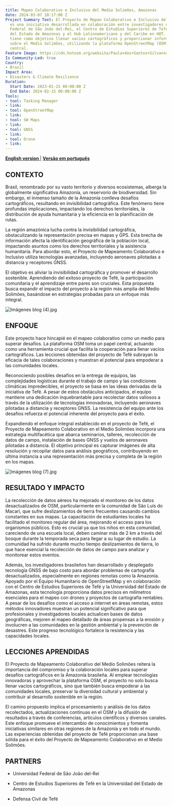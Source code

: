 ```yaml
---
title: Mapeo Colaborativo e Inclusivo del Medio Solimões, Amazonas
date: 2024-03-07 18:17:00 Z
Project Summary Text: El Proyecto de Mapeo Colaborativo e Inclusivo del Medio Solimões
  es una iniciativa desarrollada en colaboración entre investigadores de la Universidad
  Federal de São João del-Rei, el Centro de Estudios Superiores de Tefé en la Universidad
  del Estado de Amazonas y el Hub Latinoamericano y del Caribe en HOT. Este proyecto
  tiene como objetivo llenar vacíos cartográficos y proporcionar información precisa
  sobre el Medio Solimões, utilizando la plataforma OpenStreetMap (OSM) como una herramienta
  central.
Feature Image: https://cdn.hotosm.org/website/Paula+dos+Santos+Silva+na+Amazo%CC%82nia.jpg
Is Community-Led: true
Country:
- Brazil
Impact Area:
- Disasters & Climate Resilience
Duration:
  Start Date: 2023-01-15 00:00:00 Z
  End Date: 2024-02-15 00:00:00 Z
Tools:
- tool: Tasking Manager
- link: 
- tool: OpenStreetMap
- link: 
- tool: SW Maps
- link: 
- tool: GNSS
- link: 
- tool: Drone
- link: 
---
```


**[English version
](https://www.hotosm.org/projects/collaborative-and-inclusive-mapping-of-the-middle-solimoes/)** | **[Versão em português](https://www.hotosm.org/projects/mapeamento-colaborativo-e-inclusivo-do-medio-solimoes-amazonia/)**

## **CONTEXTO**

Brasil, renombrado por su vasto territorio y diversos ecosistemas, alberga la globalmente significativa Amazonía, un reservorio de biodiversidad. Sin embargo, el inmenso tamaño de la Amazonía conlleva desafíos cartográficos, resultando en invisibilidad cartográfica. Este fenómeno tiene profundas implicaciones, impactando los derechos territoriales, la distribución de ayuda humanitaria y la eficiencia en la planificación de rutas.

La región amazónica lucha contra la invisibilidad cartográfica, obstaculizando la representación precisa en mapas y GPS. Esta brecha de información afecta la identificación geográfica de la población local, impactando asuntos como los derechos territoriales y la asistencia humanitaria. Para abordar esto, el Proyecto de Mapeamento Colaborativo e Inclusivo utiliza tecnologías avanzadas, incluyendo aeronaves pilotadas a distancia y receptores GNSS.

El objetivo es aliviar la invisibilidad cartográfica y promover el desarrollo sostenible. Aprendiendo del exitoso proyecto de Tefé, la participación comunitaria y el aprendizaje entre pares son cruciales. Esta propuesta busca expandir el impacto del proyecto a la región más amplia del Medio Solimões, basándose en estrategias probadas para un enfoque más integral.

![Imágenes blog (4).jpg](/uploads/Ima%CC%81genes%20blog%20(4).jpg)

## **ENFOQUE**

Este proyecto hace hincapié en el mapeo colaborativo como un medio para superar desafíos. La plataforma OSM toma un papel central, actuando como una herramienta crucial que facilita la cooperación para llenar vacíos cartográficos. Las lecciones obtenidas del proyecto de Tefé subrayan la eficacia de tales colaboraciones y muestran el potencial para empoderar a las comunidades locales.

Reconociendo posibles desafíos en la entrega de equipos, las complejidades logísticas durante el trabajo de campo y las condiciones climáticas impredecibles, el proyecto se basa en las ideas derivadas de la iniciativa de Tefé. A pesar de estos obstáculos anticipados, el equipo mantiene una dedicación inquebrantable para recolectar datos valiosos a través de la utilización de tecnologías innovadoras, incluyendo aeronaves pilotadas a distancia y receptores GNSS. La resistencia del equipo ante los desafíos refuerza el potencial inherente del proyecto para el éxito.

Expandiendo el enfoque integral establecido en el proyecto de Tefé, el Proyecto de Mapeamento Colaborativo en el Medio Solimões incorpora una estrategia multifacética que abarca seminarios, talleres, recolección de datos de campo, instalación de bases GNSS y vuelos de aeronaves pilotadas a distancia. El objetivo principal es capturar imágenes de alta resolución y recopilar datos para análisis geográficos, contribuyendo en última instancia a una representación más precisa y completa de la región en los mapas.

![Imágenes blog (7).jpg](/uploads/Ima%CC%81genes%20blog%20(7).jpg)

## **RESULTADO Y IMPACTO**

La recolección de datos aéreos ha mejorado el monitoreo de los datos desactualizados de OSM, particularmente en la comunidad de São Luís do Macarí, que sufre deslizamientos de tierra frecuentes causando cambios constantes en sus mapas. La capacitación de estudiantes locales ha facilitado el monitoreo regular del área, mejorando el acceso para los organismos públicos. Esto es crucial ya que los niños en esta comunidad, careciendo de una escuela local, deben caminar más de 2 km a través del bosque durante la temporada seca para llegar a su lugar de estudio. La comunidad ha sufrido durante mucho tiempo deslizamientos de tierra, lo que hace esencial la recolección de datos de campo para analizar y monitorear estos eventos.

Además, los investigadores brasileños han desarrollado y desplegado tecnología GNSS de bajo costo para abordar problemas de cartografía desactualizados, especialmente en regiones remotas como la Amazonía. Apoyado por el Equipo Humanitario de OpenStreetMap y en colaboración con el Centro de Estudios Superiores de Tefé y la Universidad del Estado de Amazonas, esta tecnología proporciona datos precisos en milímetros esenciales para el mapeo con drones y proyectos de cartografía rentables. A pesar de los desafíos como el acceso a internet en áreas remotas, estos métodos innovadores muestran un potencial significativo para que profesionales y investigadores locales actualicen bases de datos geográficas, mejoren el mapeo detallado de áreas propensas a la erosión y involucren a las comunidades en la gestión ambiental y la prevención de desastres. Este progreso tecnológico fortalece la resistencia y las capacidades locales.

## **LECCIONES APRENDIDAS**

El Proyecto de Mapeamento Colaborativo del Medio Solimões reitera la importancia del compromiso y la colaboración locales para superar desafíos cartográficos en la Amazonía brasileña. Al emplear tecnologías innovadoras y aprovechar la plataforma OSM, el proyecto no solo busca llenar vacíos cartográficos, sino que también busca empoderar a las comunidades locales, preservar la diversidad cultural y ambiental y contribuir al desarrollo sostenible en la región.

El camino propuesto implica el procesamiento y análisis de los datos recolectados, actualizaciones continuas en el OSM y la difusión de resultados a través de conferencias, artículos científicos y diversos canales. Este enfoque promueve el intercambio de conocimientos y fomenta iniciativas similares en otras regiones de la Amazonía y en todo el mundo. Las experiencias obtenidas del proyecto de Tefé proporcionan una base sólida para el éxito del Proyecto de Mapeamento Colaborativo en el Medio Solimões.

## **PARTNERS**

* Universidad Federal de São João del-Rei

* Centro de Estudios Superiores de Tefé en la Universidad del Estado de Amazonas

* Defensa Civil de Tefé